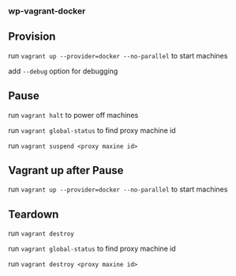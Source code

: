 ### wp-vagrant-docker

## Provision

run ```vagrant up --provider=docker --no-parallel``` to start machines

add ```--debug``` option for debugging

## Pause

run ```vagrant halt``` to power off machines

run ```vagrant global-status``` to find proxy machine id

run ```vagrant suspend <proxy maxine id>```

## Vagrant up after Pause

run ```vagrant up --provider=docker --no-parallel``` to start machines

## Teardown

run ```vagrant destroy```

run ```vagrant global-status``` to find proxy machine id

run ```vagrant destroy <proxy maxine id>```


